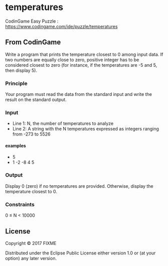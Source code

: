 # temperatures

CodinGame Easy Puzzle : https://www.codingame.com/ide/puzzle/temperatures

## From CodinGame

Write a program that prints the temperature closest to 0 among input data.
If two numbers are equally close to zero, positive integer has to be considered closest to zero
(for instance, if the temperatures are -5 and 5, then display 5).


### Principle

Your program must read the data from the standard input and write the result on the standard output.

### Input

* Line 1: N, the number of temperatures to analyze
* Line 2: A string with the N temperatures expressed as integers ranging from -273 to 5526

#### examples

* 5
* 1 -2 -8 4 5

### Output

Display 0 (zero) if no temperatures are provided. Otherwise, display the temperature closest to 0.

### Constraints

0 ≤ N < 10000

## License

Copyright © 2017 FIXME

Distributed under the Eclipse Public License either version 1.0 or (at
your option) any later version.
